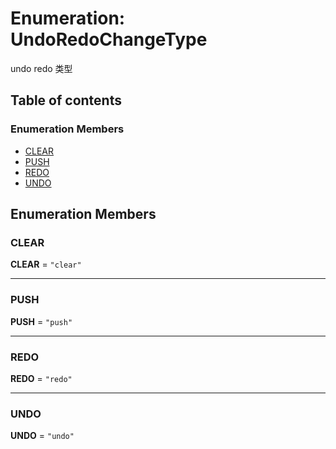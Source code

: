 # Enumeration: UndoRedoChangeType

undo redo 类型

## Table of contents

### Enumeration Members

* [CLEAR](/auto-docs/free-history-plugin/enums/UndoRedoChangeType.md#clear)
* [PUSH](/auto-docs/free-history-plugin/enums/UndoRedoChangeType.md#push)
* [REDO](/auto-docs/free-history-plugin/enums/UndoRedoChangeType.md#redo)
* [UNDO](/auto-docs/free-history-plugin/enums/UndoRedoChangeType.md#undo)

## Enumeration Members

### CLEAR

**CLEAR** = `"clear"`

***

### PUSH

**PUSH** = `"push"`

***

### REDO

**REDO** = `"redo"`

***

### UNDO

**UNDO** = `"undo"`
